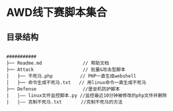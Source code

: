 # AWD线下赛脚本集合
## 目录结构
<code>
###########
├── Readme.md               // 帮助文档 
├── Attack                  // 批量&攻击型脚本
│   ├── 不死马.php          // PHP一直生成webshell
│   ├── 命令生成不死马.txt   // 用linux命令一直生成不死马
├── Defense                 //堡垒机防护脚本
|   |—— linux文件监控脚本.py //监控最近10分钟被修改的php文件并删除
|   |—— 克制不死马.txt       //克制不死马的方法
</code>

